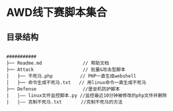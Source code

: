 # AWD线下赛脚本集合
## 目录结构
<code>
###########
├── Readme.md               // 帮助文档 
├── Attack                  // 批量&攻击型脚本
│   ├── 不死马.php          // PHP一直生成webshell
│   ├── 命令生成不死马.txt   // 用linux命令一直生成不死马
├── Defense                 //堡垒机防护脚本
|   |—— linux文件监控脚本.py //监控最近10分钟被修改的php文件并删除
|   |—— 克制不死马.txt       //克制不死马的方法
</code>

